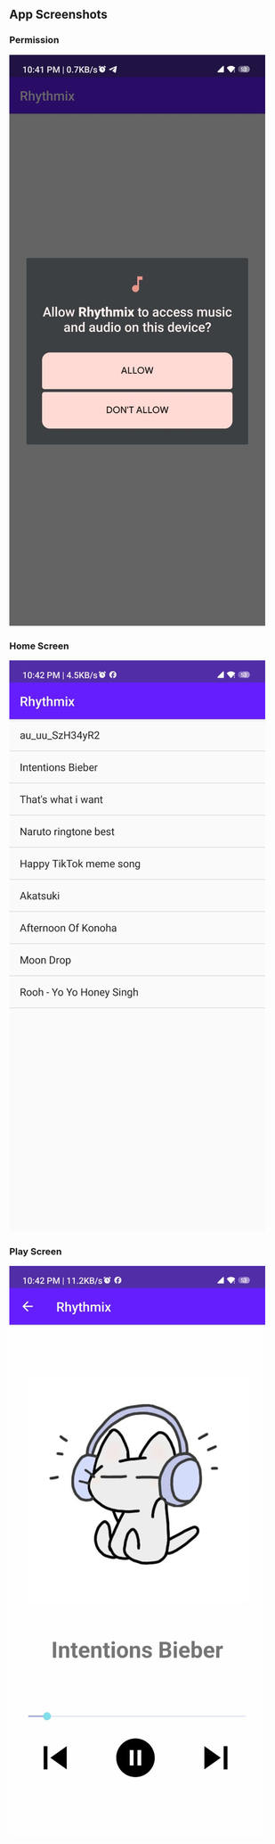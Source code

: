## App Screenshots

### Permission 
![Permission](https://github.com/kumkum-14/Rhythmix/blob/main/OpenApp.jpeg)

### Home Screen
![Home Screen](https://github.com/kumkum-14/Rhythmix/blob/main/Screen1.jpeg)

### Play Screen
![Play Screen](https://github.com/kumkum-14/Rhythmix/blob/main/Screen2.jpeg)

